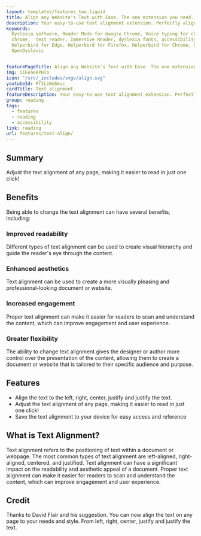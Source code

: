 ```yaml
---
layout: templates/features_two.liquid
title: Align any Website's Text with Ease. The one extension you need.
description: Your easy-to-use text alignment extension. Perfectly align any website's text for improved readability. Try it now!
keywords:
  Dyslexia software, Reader Mode for Google Chrome, Voice typing for chrome, Text to speech for
  chrome,  text reader, Immersive Reader, dyslexia fonts, accessibility software, dyslexia software,
  Helperbird for Edge, Helperbird for Firefox, Helperbird for Chrome, Opendyslexic for Chrome,
  OpenDyslexic


featurePageTitle: Align any Website's Text with Ease. The one extension you need.
img: i1EeaekPHIo
icon: "/src/_includes/svgs/align.svg"
youtubeId: PfILiWebkuc
cardTitle: Text alignment
featureDescription: Your easy-to-use text alignment extension. Perfectly align any website's text for improved readability. Try it now!
group: reading
tags: 
  - features
  - reading
  - accessibility
link: reading
url: features/text-align/
---
```



## Summary

Adjust the text alignment of any page, making it easier to read in just one click!    


## Benefits

Being able to change the text alignment can have several benefits, including:

### Improved readability
Different types of text alignment can be used to create visual hierarchy and guide the reader's eye through the content.

### Enhanced aesthetics
Text alignment can be used to create a more visually pleasing and professional-looking document or website.

### Increased engagement
Proper text alignment can make it easier for readers to scan and understand the content, which can improve engagement and user experience.

### Greater flexibility
The ability to change text alignment gives the designer or author more control over the presentation of the content, allowing them to create a document or website that is tailored to their specific audience and purpose.

## Features

- Align the text to the left, right, center, justify and justify the text.
- Adjust the text alignment of any page, making it easier to read in just one click!
- Save the text alignment to your device for easy access and reference
    
 
## What is **Text Alignment**?

Text alignment refers to the positioning of text within a document or webpage. 
The most common types of text alignment are left-aligned, right-aligned, centered, and justified. 
Text alignment can have a significant impact on the readability and aesthetic appeal of a document. 
Proper text alignment can make it easier for readers to scan and understand the content, which can improve engagement and user experience.

## Credit
      
Thanks to David Flair and his suggestion. 
You can now align the text on any page to your needs and style. From left, right, center, justify and justify the text.
      























